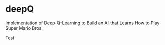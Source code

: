 # deepQ
Implementation of Deep Q-Learning to Build an AI that Learns How to Play Super Mario Bros.

Test
